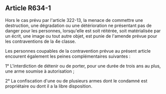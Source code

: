 Article R634-1
----
Hors le cas prévu par l'article 322-13, la menace de commettre une destruction,
une dégradation ou une détérioration ne présentant pas de danger pour les
personnes, lorsqu'elle est soit réitérée, soit matérialisée par un écrit, une
image ou tout autre objet, est punie de l'amende prévue pour les contraventions
de la 4e classe.

Les personnes coupables de la contravention prévue au présent article encourent
également les peines complémentaires suivantes :

1° L'interdiction de détenir ou de porter, pour une durée de trois ans au plus,
une arme soumise à autorisation ;

2° La confiscation d'une ou de plusieurs armes dont le condamné est propriétaire
ou dont il a la libre disposition.
